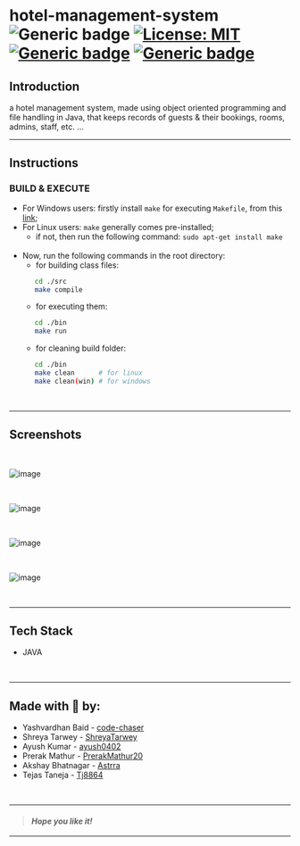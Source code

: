 # hotel-management-system &nbsp; ![Generic badge](https://img.shields.io/badge/Semester-Project-red.svg) [![License: MIT](https://img.shields.io/badge/License-MIT-yellow.svg)](https://en.wikipedia.org/wiki/MIT_License) [![Generic badge](https://img.shields.io/badge/See-Team-blue.svg)](#made-with--by) [![Generic badge](https://img.shields.io/badge/Download-Code-purple.svg)](https://github.com/code-chaser/hotel-management-system/archive/refs/heads/main.zip)
## Introduction 
a hotel management system, made using object oriented programming and file handling in Java, that keeps records of guests & their bookings, rooms, admins, staff, etc. ...
___
## Instructions
### BUILD & EXECUTE
- For Windows users: firstly install ` make ` for executing ` Makefile `, from this [link](https://stackoverflow.com/questions/32127524/how-to-install-and-use-make-in-windows);
- For Linux users: ` make ` generally comes pre-installed;
   - if not, then run the following command: ` sudo apt-get install make `
   <br>
- Now, run the following commands in the root directory:
   - for building class files: 
  ```bash
     cd ./src
     make compile
  ```
   - for executing them:
  ```bash
     cd ./bin
     make run
  ```
   - for cleaning build folder:
  ```bash
     cd ./bin
     make clean      # for linux
     make clean(win) # for windows
  ```

<br>

___
## Screenshots

<br>

<!-- screenshots here -->
![image](https://user-images.githubusercontent.com/63065397/141466252-59a8f04f-30c5-45f9-a43a-cb1af693b459.png)


<br>

![image](https://user-images.githubusercontent.com/63065397/141466259-05f47bfc-5a74-4c13-a4ba-379e55919e24.png)


<br>

![image](https://user-images.githubusercontent.com/63065397/141466266-ed8fe7e1-07a8-4807-b716-3a81126fe0c9.png)


<br>

![image](https://user-images.githubusercontent.com/63065397/141466290-b0808da3-cdad-41ef-b4ac-a62cb8d1da0b.png)


<br>

___
## Tech Stack
- JAVA


<br>

___




## Made with 🤍 by:
- Yashvardhan Baid - [code-chaser](https://github.com/code-chaser)
- Shreya Tarwey - [ShreyaTarwey](https://github.com/ShreyaTarwey)
- Ayush Kumar - [ayush0402](https://github.com/ayush0402)
- Prerak Mathur - [PrerakMathur20](https://github.com/PrerakMathur20)
- Akshay Bhatnagar - [Astrra](https://github.com/Astrra)
- Tejas Taneja - [Tj8864](https://github.com/Tj8864)

<br>

___
> #### _*Hope you like it!*_
___

